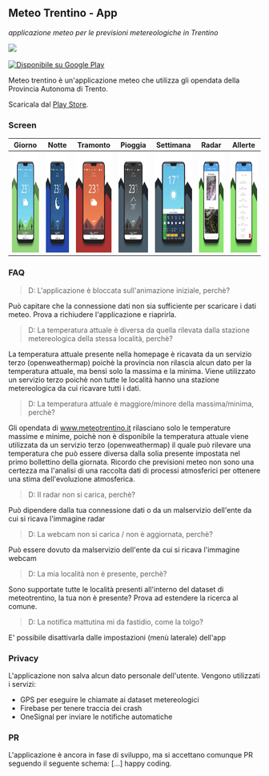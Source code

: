 ## Meteo Trentino - App

*applicazione meteo per le previsioni metereologiche in Trentino*

 <img src="https://lh3.googleusercontent.com/Epk79x0nC0k4wBlcCDC8Vghzu4XV-9OrJGH6Gd3J6rlw1EOdovB8kmKcB7fODzsH66s=s360" height="75px"> 
 
 <a href='https://play.google.com/store/apps/details?id=it.chiarani.meteotrentinoapp'><img alt='Disponibile su Google Play' src='https://play.google.com/intl/en_us/badges/images/generic/it_badge_web_generic.png' height='70px' /></a> 

Meteo trentino è un'applicazione meteo che utilizza gli opendata della Provincia Autonoma di Trento.

Scaricala dal [Play Store](https://play.google.com/store/apps/details?id=it.chiarani.meteotrentinoapp).

### Screen
|Giorno|Notte|Tramonto|Pioggia|Settimana|Radar|Allerte|
| --- | --- | --- | --- | --- | --- | --- |
|<img src="https://github.com/Xiryl/MeteoTrentino-App/blob/master/UI/g-play/home1.png" height="200px">| <img src="https://github.com/Xiryl/MeteoTrentino-App/blob/master/UI/g-play/home2.png" height="200px">| <img src="https://github.com/Xiryl/MeteoTrentino-App/blob/master/UI/g-play/home3.png" height="200px">| <img src="https://github.com/Xiryl/MeteoTrentino-App/blob/master/UI/g-play/home4.png" height="200px">| <img src="https://github.com/Xiryl/MeteoTrentino-App/blob/master/UI/g-play/home5.png" height="200px">| <img src="https://github.com/Xiryl/MeteoTrentino-App/blob/master/UI/g-play/radar.png" height="200px">| <img src="https://github.com/Xiryl/MeteoTrentino-App/blob/master/UI/g-play/alert.png" height="200px">|

### FAQ
> D: L'applicazione è bloccata sull'animazione iniziale, perchè?

Può capitare che la connessione dati non sia sufficiente per scaricare i dati meteo. Prova a richiudere l'applicazione e riaprirla.

> D: La temperatura attuale è diversa da quella rilevata dalla stazione metereologica della stessa località, perchè?

La temperatura attuale presente nella homepage è ricavata da un servizio terzo (openweathermap) poichè la provincia non rilascia alcun dato per la temperatura attuale, ma bensì solo la massima e la minima. Viene utilizzato un servizio terzo poichè non tutte le località hanno una stazione metereologica da cui ricavare tutti i dati.

> D: La temperatura attuale è maggiore/minore della massima/minima, perchè?

Gli opendata di www.meteotrentino.it rilasciano solo le temperature massime e minime, poichè non è disponibile la temperatura attuale viene utilizzata da un servizio terzo (openweathermap) il quale può rilevare una temperatura che può essere diversa dalla solia presente impostata nel primo bollettino della giornata. Ricordo che previsioni meteo non sono una certezza ma l'analisi di una raccolta dati di processi atmosferici per ottenere una stima dell'evoluzione atmosferica.

> D: Il radar non si carica, perchè?

Può dipendere dalla tua connessione dati o da un malservizio dell'ente da cui si ricava l'immagine radar

> D: La webcam non si carica / non è aggiornata, perchè?

Può essere dovuto da malservizio dell'ente da cui si ricava l'immagine webcam

> D: La mia località non è presente, perchè?

Sono supportate tutte le località presenti all'interno del dataset di meteotrentino, la tua non è presente? Prova ad estendere la ricerca al comune.

> D: La notifica mattutina mi da fastidio, come la tolgo?

E' possibile disattivarla dalle impostazioni (menù laterale) dell'app

### Privacy
L'applicazione non salva alcun dato personale dell'utente. Vengono utilizzati i servizi:
  - GPS per eseguire le chiamate ai dataset metereologici
  - Firebase per tenere traccia dei crash
  - OneSignal per inviare le notifiche automatiche

### PR
L'applicazione è ancora in fase di sviluppo, ma si accettano comunque PR seguendo il seguente schema:
[...]
happy coding.
